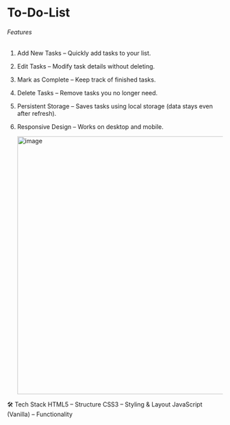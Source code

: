 ﻿# To-Do-List
 
 ###### Features #######
  
1. Add New Tasks – Quickly add tasks to your list.

2. Edit Tasks – Modify task details without deleting.

3. Mark as Complete – Keep track of finished tasks.

4. Delete Tasks – Remove tasks you no longer need.

5. Persistent Storage – Saves tasks using local storage (data stays even after refresh).

6. Responsive Design – Works on desktop and mobile.

    <img width="795" height="602" alt="image" src="https://github.com/user-attachments/assets/2246f6dd-8a97-4d2f-8ac5-bcb8e1d8df72" />


🛠️ Tech Stack
HTML5 – Structure
CSS3 – Styling & Layout
JavaScript (Vanilla) – Functionality






